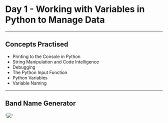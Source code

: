 # Day 1 - Working with Variables in Python to Manage Data
---
## Concepts Practised
* Printing to the Console in Python
* String Manipulation and Code Intelligence
* Debugging
* The Python Input Function
* Python Variables
* Variable Naming
--- 
## Band Name Generator
'![](https://user-images.githubusercontent.com/98851253/154177081-2c53df2d-777b-4deb-8e38-5742ecd7282f.gif)'
